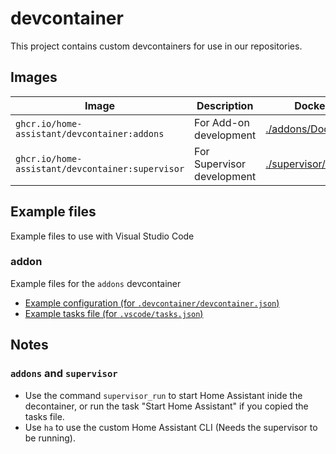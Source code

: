 # devcontainer

This project contains custom devcontainers for use in our repositories.


## Images

Image | Description | Dockerfile
-- | -- | -- 
`ghcr.io/home-assistant/devcontainer:addons` | For Add-on development | [./addons/Dockerfile](./addons/Dockerfile)
`ghcr.io/home-assistant/devcontainer:supervisor` | For Supervisor development | [./supervisor/Dockerfile](./supervisor/Dockerfile)

 

## Example files

Example files to use with Visual Studio Code 

### addon

Example files for the `addons` devcontainer

- [Example configuration (for `.devcontainer/devcontainer.json`)](./addons/devcontainer.json)
- [Example tasks file (for `.vscode/tasks.json`)](./addons/tasks.json)



## Notes

### `addons` and `supervisor`

- Use the command `supervisor_run` to start Home Assistant inide the decontainer, or run the task "Start Home Assistant" if you copied the tasks file.
- Use `ha` to use the custom Home Assistant CLI (Needs the supervisor to be running).

